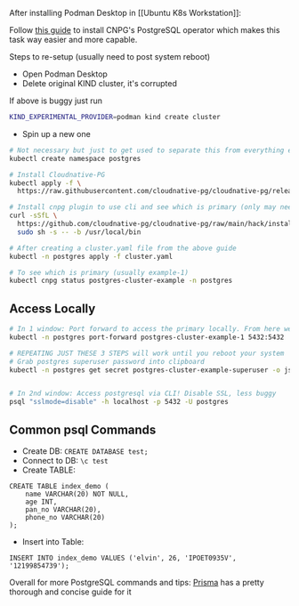After installing Podman Desktop in [[Ubuntu K8s Workstation]]:

Follow [this guide](https://github.com/cloudnative-pg/cloudnative-pg/blob/2a104f9f46004413c4af58d2cf43d5233125eb6a/docs/src/quickstart.md) to install CNPG's PostgreSQL operator which makes this task way easier and more capable.

Steps to re-setup (usually need to post system reboot)

- Open Podman Desktop
- Delete original KIND cluster, it's corrupted

If above is buggy just run 

```bash
KIND_EXPERIMENTAL_PROVIDER=podman kind create cluster
```
- Spin up a new one

```bash
# Not necessary but just to get used to separate this from everything else in k8s
kubectl create namespace postgres

# Install Cloudnative-PG
kubectl apply -f \
  https://raw.githubusercontent.com/cloudnative-pg/cloudnative-pg/release-1.20/releases/cnpg-1.20.2.yaml

# Install cnpg plugin to use cli and see which is primary (only may need to do once)
curl -sSfL \
  https://github.com/cloudnative-pg/cloudnative-pg/raw/main/hack/install-cnpg-plugin.sh | \
  sudo sh -s -- -b /usr/local/bin

# After creating a cluster.yaml file from the above guide
kubectl -n postgres apply -f cluster.yaml

# To see which is primary (usually example-1)
kubectl cnpg status postgres-cluster-example -n postgres
```

## Access Locally
```bash
# In 1 window: Port forward to access the primary locally. From here we can use anything to connect to port 5432!
kubectl -n postgres port-forward postgres-cluster-example-1 5432:5432

# REPEATING JUST THESE 3 STEPS will work until you reboot your system
# Grab postgres superuser password into clipboard
kubectl -n postgres get secret postgres-cluster-example-superuser -o jsonpath='{.data.password}' | base64 --decode | pbcopy


# In 2nd window: Access postgresql via CLI! Disable SSL, less buggy
psql "sslmode=disable" -h localhost -p 5432 -U postgres
```

## Common psql Commands

- Create DB: `CREATE DATABASE test;`
- Connect to DB: `\c test`
- Create TABLE: 
```
CREATE TABLE index_demo (                                                 
    name VARCHAR(20) NOT NULL,                                                   
    age INT,                                                                     
    pan_no VARCHAR(20),                                                          
    phone_no VARCHAR(20)                                                         
);
```
- Insert into Table:
```
INSERT INTO index_demo VALUES ('elvin', 26, 'IPOET0935V', '12199854739');
```

Overall for more PostgreSQL commands and tips: [Prisma](https://www.prisma.io/dataguide/postgresql/inserting-and-modifying-data) has a pretty thorough and concise guide for it
